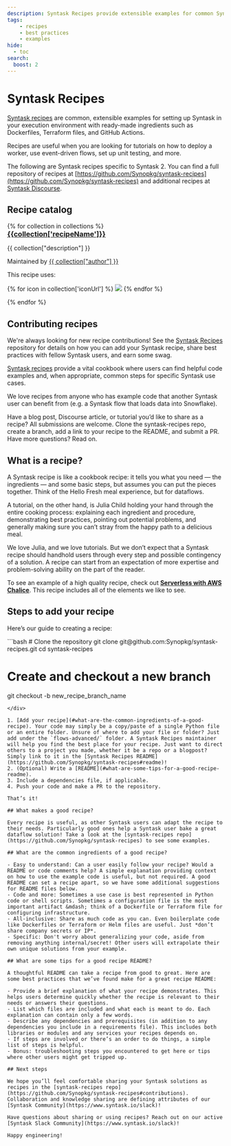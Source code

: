 ```yaml
---
description: Syntask Recipes provide extensible examples for common Syntask use cases.
tags:
    - recipes
    - best practices
    - examples
hide:
  - toc
search:
  boost: 2
---
```


# Syntask Recipes

[Syntask recipes](https://github.com/Synopkg/syntask-recipes) are common, extensible examples for setting up Syntask in your execution environment with ready-made ingredients such as Dockerfiles, Terraform files, and GitHub Actions.

Recipes are useful when you are looking for tutorials on how to deploy a worker, use event-driven flows, set up unit testing, and more.

The following are Syntask recipes specific to Syntask 2. You can find a full repository of recipes at [https://github.com/Synopkg/syntask-recipes](https://github.com/Synopkg/syntask-recipes) and additional recipes at [Syntask Discourse](https://discourse.syntask.io/).

## Recipe catalog

<!-- The code below is a jinja2 template that will be rendered by generate_catalog.py -->
<div class="recipe-grid">
{% for collection in collections %}
    <div class="recipe-item">
        <div class="recipe-title">
            <a href="{{ collection['recipeUrl'] }}">
                <h3 style="margin: 0">{{collection['recipeName']}}</h3>
            </a>
        </div>
        <div class="recipe-desc">
            <p>
                {{ collection["description"] }}
            </p>
        </div>
        <div class="recipe-details">
            <p>
                Maintained by <a href="{{ collection["authorUrl"] }}">{{ collection["author"] }}</a>
            </p>
            <p>
                This recipe uses:
            </p>
            <p>
                {% for icon in collection['iconUrl'] %}
                    <img src="{{ icon }}" >
                {% endfor %}
            </p>
        </div>
    </div>
{% endfor %}
</div >

## Contributing recipes

We're always looking for new recipe contributions! See the [Syntask Recipes](https://github.com/Synopkg/syntask-recipes#contributing--swag-) repository for details on how you can add your Syntask recipe, share best practices with fellow Syntask users, and earn some swag.

[Syntask recipes](https://github.com/Synopkg/syntask-recipes) provide a vital cookbook where users can find helpful code examples and, when appropriate, common steps for specific Syntask use cases.

We love recipes from anyone who has example code that another Syntask user can benefit from (e.g. a Syntask flow that loads data into Snowflake).

Have a blog post, Discourse article, or tutorial you’d like to share as a recipe? All submissions are welcome. Clone the syntask-recipes repo, create a branch, add a link to your recipe to the README, and submit a PR. Have more questions? Read on.

## What is a recipe?

A Syntask recipe is like a cookbook recipe: it tells you what you need &mdash; the ingredients &mdash; and some basic steps, but assumes you can put the pieces together. Think of the Hello Fresh meal experience, but for dataflows.

A tutorial, on the other hand, is Julia Child holding your hand through the entire cooking process: explaining each ingredient and procedure, demonstrating best practices, pointing out potential problems, and generally making sure you can’t stray from the happy path to a delicious meal.

We love Julia, and we love tutorials. But we don’t expect that a Syntask recipe should handhold users through every step and possible contingency of a solution. A recipe can start from an expectation of more expertise and problem-solving ability on the part of the reader.

To see an example of a high quality recipe, check out **[Serverless with AWS Chalice](https://github.com/Synopkg/syntask-recipes/tree/main/flows-advanced/serverless)**. This recipe includes all of the elements we like to see.

## Steps to add your recipe

Here’s our guide to creating a recipe:

<div class="terminal">
```bash
# Clone the repository
git clone git@github.com:Synopkg/syntask-recipes.git
cd syntask-recipes

# Create and checkout a new branch

git checkout -b new_recipe_branch_name

```
</div>

1. [Add your recipe](#what-are-the-common-ingredients-of-a-good-recipe). Your code may simply be a copy/paste of a single Python file or an entire folder. Unsure of where to add your file or folder? Just add under the `flows-advanced/` folder. A Syntask Recipes maintainer will help you find the best place for your recipe. Just want to direct others to a project you made, whether it be a repo or a blogpost? Simply link to it in the [Syntask Recipes README](https://github.com/Synopkg/syntask-recipes#readme)!
2. (Optional) Write a [README](#what-are-some-tips-for-a-good-recipe-readme).
3. Include a dependencies file, if applicable.
4. Push your code and make a PR to the repository.

That’s it! 

## What makes a good recipe?

Every recipe is useful, as other Syntask users can adapt the recipe to their needs. Particularly good ones help a Syntask user bake a great dataflow solution! Take a look at the [syntask-recipes repo](https://github.com/Synopkg/syntask-recipes) to see some examples.

## What are the common ingredients of a good recipe?

- Easy to understand: Can a user easily follow your recipe? Would a README or code comments help? A simple explanation providing context on how to use the example code is useful, but not required. A good README can set a recipe apart, so we have some additional suggestions for README files below.
- Code and more: Sometimes a use case is best represented in Python code or shell scripts. Sometimes a configuration file is the most important artifact &mdash; think of a Dockerfile or Terraform file for configuring infrastructure.
- All-inclusive: Share as much code as you can. Even boilerplate code like Dockerfiles or Terraform or Helm files are useful. Just *don’t share company secrets or IP*.
- Specific: Don't worry about generalizing your code, aside from removing anything internal/secret! Other users will extrapolate their own unique solutions from your example.

## What are some tips for a good recipe README?

A thoughtful README can take a recipe from good to great. Here are some best practices that we’ve found make for a great recipe README:

- Provide a brief explanation of what your recipe demonstrates. This helps users determine quickly whether the recipe is relevant to their needs or answers their questions.
- List which files are included and what each is meant to do. Each explanation can contain only a few words.
- Describe any dependencies and prerequisites (in addition to any dependencies you include in a requirements file). This includes both libraries or modules and any services your recipes depends on.
- If steps are involved or there’s an order to do things, a simple list of steps is helpful.
- Bonus: troubleshooting steps you encountered to get here or tips where other users might get tripped up.

## Next steps

We hope you’ll feel comfortable sharing your Syntask solutions as recipes in the [syntask-recipes repo](https://github.com/Synopkg/syntask-recipes#contributions). Collaboration and knowledge sharing are defining attributes of our [Syntask Community](https://www.syntask.io/slack)! 

Have questions about sharing or using recipes? Reach out on our active [Syntask Slack Community](https://www.syntask.io/slack)!

Happy engineering!
